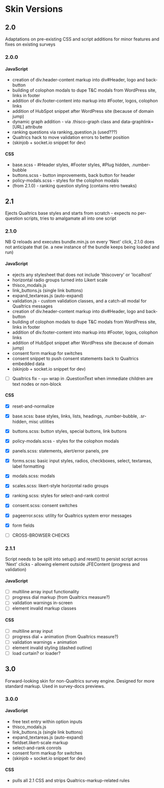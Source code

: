 # Skin Versions

## 2.0

Adaptations on pre-existing CSS and script additions for minor features and fixes on existing surveys

### 2.0.0

#### JavaScript

- creation of div.header-content markup into div#Header, logo and back-button
- building of colophon modals to dupe T&C modals from WordPress site, links in footer
- addition of div.footer-content into markup into #Footer, logos, colophon links
- addition of HubSpot snippet after WordPress site (because of domain jump)
- dynamic graph addition - via .thisco-graph class and data-graphlink=[URL] attribute
- ranking questions via ranking_question.js (used???)
- Qualtrics hack to move validation errors to better position
- (skinjob + socket.io snippet for dev)

#### CSS

- base.scss - #Header styles, #Footer styles, #Plug hidden, .number-bubble 
- buttons.scss - button improvements, back button for header
- policy-modals.scss - styles for the colophon modals
- (from 2.1.0) - ranking question styling (contains retro tweaks)

## 2.1

Ejects Qualtrics base styles and starts from scratch - expects no per-question scripts, tries to amalgamate all into one script

### 2.1.0

NB Q reloads and executes bundle.min.js on every 'Next' click, 2.1.0 does not anticipate that (ie. a new instance of the bundle keeps being loaded and run)

#### JavaScript

- ejects any stylesheet that does not include 'thiscovery' or 'localhost'
- horizontal radio groups turned into Likert scale
- thisco_modals.js
- link_buttons.js (single link buttons)
- expand_textareas.js (auto-expand)
- validation.js - custom validation classes, and a catch-all modal for Qualtrics messages
- creation of div.header-content markup into div#Header, logo and back-button
- building of colophon modals to dupe T&C modals from WordPress site, links in footer
- addition of div.footer-content into markup into #Footer, logos, colophon links
- addition of HubSpot snippet after WordPress site (because of domain jump)
- consent form markup for switches
- consent snippet to push consent statements back to Qualtrics embedded data
- (skinjob + socket.io snippet for dev)
- [ ] Qualtrics fix - `<p>` wrap in .QuestionText when immediate children are text nodes or non-block


#### CSS

- [x] reset-and-normalize
- [x] base.scss: base styles, links, lists, headings, .number-bubble, .sr-hidden, misc utilities
- [x] buttons.scss: button styles, special buttons, link buttons
- [x] policy-modals.scss - styles for the colophon modals
- [x] panels.scss: statements, alert/error panels, pre
- [x] forms.scss: basic input styles, radios, checkboxes, select, textareas, label formatting
- [x] modals.scss: modals
- [x] scales.scss: likert-style horizontal radio groups
- [x] ranking.scss: styles for select-and-rank control
- [x] consent.scss: consent switches
- [x] pageerror.scss: utility for Qualtrics system error messages
- [x] form fields
- [ ] CROSS-BROWSER CHECKS


### 2.1.1

Script needs to be split into setup() and reset() to persist script across 'Next' clicks - allowing element outside JFEContent (progress and validation)

#### JavaScript

- [ ] multiline array input functionality
- [ ] progress dial markup (from Qualtrics measure?)
- [ ] validation warnings in-screen
- [ ] element invalid markup classes

#### CSS

- [ ] multiline array input
- [ ] progress dial + animation (from Qualtrics measure?)
- [ ] validation warnings + animation
- [ ] element invalid styling (dashed outline)
- [ ] load curtain? or loader?

## 3.0

Forward-looking skin for non-Qualtrics survey engine. Designed for more standard markup. Used in survey-docs previews.

### 3.0.0

#### JavaScript

- free text entry within option inputs
- thisco_modals.js
- link_buttons.js (single link buttons)
- expand_textareas.js (auto-expand)
- fieldset.likert-scale markup
- select-and-rank conrols
- consent form markup for switches
- (skinjob + socket.io snippet for dev)

#### CSS

- pulls all 2.1 CSS and strips Qualtrics-markup-related rules